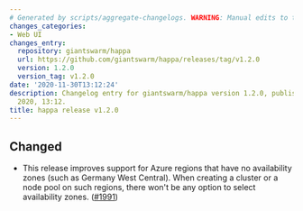 ```yaml
---
# Generated by scripts/aggregate-changelogs. WARNING: Manual edits to this files will be overwritten.
changes_categories:
- Web UI
changes_entry:
  repository: giantswarm/happa
  url: https://github.com/giantswarm/happa/releases/tag/v1.2.0
  version: 1.2.0
  version_tag: v1.2.0
date: '2020-11-30T13:12:24'
description: Changelog entry for giantswarm/happa version 1.2.0, published on 30 November
  2020, 13:12.
title: happa release v1.2.0
---
```


## Changed

- This release improves support for Azure regions that have no availability zones (such as Germany West Central). When creating a cluster or a node pool on such regions, there won't be any option to select availability zones. ([#1991](https://github.com/giantswarm/happa/pull/1991))
